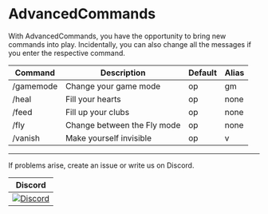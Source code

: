 # AdvancedCommands

With AdvancedCommands, you have the opportunity to bring new commands into play. Incidentally, you can also change all the messages if you enter the respective command.

Command | Description | Default | Alias
--------- | ------------------- | ------- | ------
/gamemode | Change your game mode | op | gm
/heal | Fill your hearts | op | none
/feed | Fill up your clubs | op | none
/fly | Change between the Fly mode | op | none
/vanish | Make yourself invisible | op | v

----------------

If problems arise, create an issue or write us on Discord.

| Discord |
| :---: |
[![Discord](https://img.shields.io/discord/427472879072968714.svg?style=flat-square&label=discord&colorB=7289da)](https://discord.gg/Ce2aY25) |